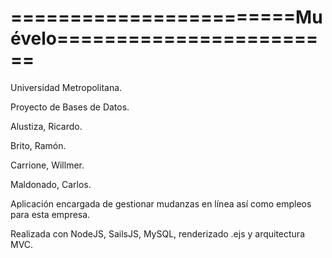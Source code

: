 # **========================Muévelo========================**

Universidad Metropolitana.

Proyecto de Bases de Datos.

Alustiza, Ricardo.

Brito, Ramón.

Carrione, Willmer.

Maldonado, Carlos.


Aplicación encargada de gestionar mudanzas en línea así como empleos para esta empresa.

Realizada con NodeJS, SailsJS, MySQL, renderizado .ejs y arquitectura MVC.
